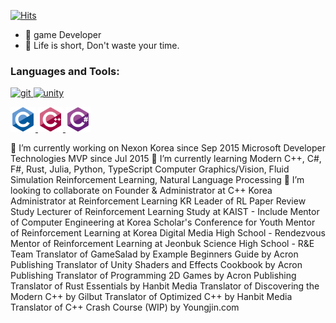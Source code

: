 [![Hits](https://hits.seeyoufarm.com/api/count/incr/badge.svg?url=https%3A%2F%2Fgithub.com%2FK-beomju&count_bg=%2379C83D&title_bg=%23555555&icon=&icon_color=%23E7E7E7&title=hits&edge_flat=false)](https://hits.seeyoufarm.com)

* 📱 game Developer
*  🚀 Life is short, Don't waste your time.


<h3 align="left">Languages and Tools:</h3>
<p align="left"> <a href="https://git-scm.com/" target="_blank"> <img src="https://www.vectorlogo.zone/logos/git-scm/git-scm-icon.svg" alt="git" width="40" height="40"/> </a> <a href="https://unity.com/" target="_blank"> <img src="https://www.vectorlogo.zone/logos/unity3d/unity3d-icon.svg" alt="unity" width="40" height="40"/> </a> </p>
<p align="left"> <a href="https://www.cprogramming.com/" target="_blank"> <img src="https://raw.githubusercontent.com/devicons/devicon/master/icons/c/c-original.svg" alt="c"  width="40" height="40"/> </a> <a href="https://www.w3schools.com/cpp/" target="_blank"> <img src="https://raw.githubusercontent.com/devicons/devicon/master/icons/cplusplus/cplusplus-original.svg" alt="cplusplus" width="40" height="40"/> </a> <a href="https://www.w3schools.com/cs/" target="_blank"> <img src="https://raw.githubusercontent.com/devicons/devicon/master/icons/csharp/csharp-original.svg" alt="csharp" width="40" height="40"/> </a> </p>

🔭 I’m currently working on
Nexon Korea since Sep 2015
Microsoft Developer Technologies MVP since Jul 2015
🌱 I’m currently learning
Modern C++, C#, F#, Rust, Julia, Python, TypeScript
Computer Graphics/Vision, Fluid Simulation
Reinforcement Learning, Natural Language Processing
👯 I’m looking to collaborate on
Founder & Administrator at C++ Korea
Administrator at Reinforcement Learning KR
Leader of RL Paper Review Study
Lecturer of Reinforcement Learning Study at KAIST - Include
Mentor of Computer Engineering at Korea Scholar's Conference for Youth
Mentor of Reinforcement Learning at Korea Digital Media High School - Rendezvous
Mentor of Reinforcement Learning at Jeonbuk Science High School - R&E Team
Translator of GameSalad by Example Beginners Guide by Acron Publishing
Translator of Unity Shaders and Effects Cookbook by Acron Publishing
Translator of Programming 2D Games by Acron Publishing
Translator of Rust Essentials by Hanbit Media
Translator of Discovering the Modern C++ by Gilbut
Translator of Optimized C++ by Hanbit Media
Translator of C++ Crash Course (WIP) by Youngjin.com

<!--


**K-beomju/K-beomju** is a ✨ _special_ ✨ repository because its `README.md` (this file) appears on your GitHub profile.

Here are some ideas to get you started:

- 🔭 I’m currently working on ...
- 🌱 I’m currently learning ...
- 👯 I’m looking to collaborate on ... 
- 🤔 I’m looking for help with ...
- 💬 Ask me about ...
- 📫 How to reach me: ...
- 😄 Pronouns: ...
- ⚡ Fun fact: ...
-->
